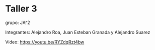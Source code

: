# Taller 3

grupo: JA^2

Integrantes: Alejandro Roa, Juan Esteban Granada y Alejandro Suarez

Video: https://youtu.be/RYZdqRzt4bw
